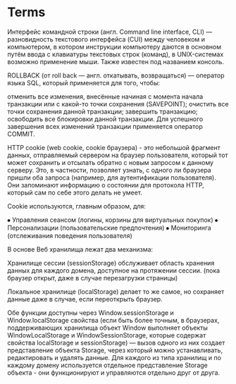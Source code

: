 # Terms

Интерфейс командной строки (англ. Command line interface, CLI) — разновидность текстового интерфейса (CUI) между человеком и компьютером, в котором инструкции компьютеру даются в основном путём ввода с клавиатуры текстовых строк (команд), в UNIX-системах возможно применение мыши. Также известен под названием консоль.

ROLLBACK (от roll back — англ. откатывать, возвращаться) — оператор языка SQL, который применяется для того, чтобы:

отменить все изменения, внесённые начиная с момента начала транзакции или с какой-то точки сохранения (SAVEPOINT);
очистить все точки сохранения данной транзакции;
завершить транзакцию;
освободить все блокировки данной транзакции.
Для успешного завершения всех изменений транзакции применяется оператор COMMIT.

HTTP cookie (web cookie, cookie браузера) - это небольшой фрагмент данных, отправляемый сервером на браузер пользователя, который тот может сохранить и отсылать обратно с новым запросом к данному серверу. Это, в частности, позволяет узнать, с одного ли браузера пришли оба запроса (например, для аутентификации пользователя). Они запоминают информацию о состоянии для протокола HTTP, который сам по себе этого делать не умеет.

Cookie используются, главным образом, для:

⦁    Управления сеансом (логины, корзины для виртуальных покупок)
⦁    Персонализации (пользовательские предпочтения)
⦁    Мониторинга (отслеживания поведения пользователя)


В основе Веб хранилища лежат два механизма: 

Хранилище сессии (sessionStorage) обслуживает область хранения данных для каждого домена, доступное на протяжении сессии. (пока браузер открыт, даже в случае перезагрузки страницы)

Локальное хранилище (localStorage) делает то же самое, но сохраняет данные даже в случае, если переоткрыть браузер. 

Обе функции доступны через  Window.sessionStorage и Window.localStorage свойства (если быть более точным, в браузерах, поддерживающих хранилища объект Window  выполняет объекты WindowLocalStorage и WindowSessionStorage, которые содержат свойства localStorage и sessionStorage) — вызов одного из них создает представление объекта Storage, через который можно устанавливать, редактировать и удалять данные. Для каждого из типа хранилищ и по каждому домену используется отдельное представление Storage объекта  - они функционируют и управляются отдельно друг от друга. 


